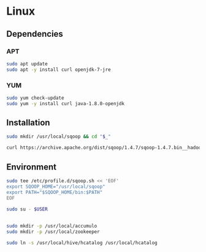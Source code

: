 # Linux

## Dependencies

### APT

```sh
sudo apt update
sudo apt -y install curl openjdk-7-jre
```

### YUM

```sh
sudo yum check-update
sudo yum -y install curl java-1.8.0-openjdk
```

## Installation

```sh
sudo mkdir /usr/local/sqoop && cd "$_"
```

```sh
curl https://archive.apache.org/dist/sqoop/1.4.7/sqoop-1.4.7.bin__hadoop-2.6.0.tar.gz | sudo tar -xz --strip-components 1
```

## Environment

```sh
sudo tee /etc/profile.d/sqoop.sh << 'EOF'
export SQOOP_HOME="/usr/local/sqoop"
export PATH="$SQOOP_HOME/bin:$PATH"
EOF
```

```sh
sudo su - $USER
```

##

```sh
sudo mkdir -p /usr/local/accumulo
sudo mkdir -p /usr/local/zookeeper
```

```sh
sudo ln -s /usr/local/hive/hcatalog /usr/local/hcatalog
```